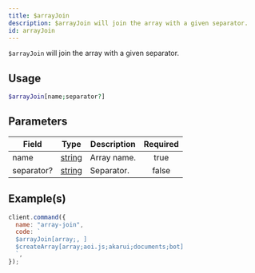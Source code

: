 ```yaml
---
title: $arrayJoin
description: $arrayJoin will join the array with a given separator.
id: arrayJoin
---
```


`$arrayJoin` will join the array with a given separator.

## Usage

```php
$arrayJoin[name;separator?]
```

## Parameters

| Field      | Type                                                                                              | Description | Required |
| ---------- | ------------------------------------------------------------------------------------------------- | ----------- | :------: |
| name       | [string](https://developer.mozilla.org/en-US/docs/Web/JavaScript/Reference/Global_Objects/String) | Array name. |   true   |
| separator? | [string](https://developer.mozilla.org/en-US/docs/Web/JavaScript/Reference/Global_Objects/String) | Separator.  |  false   |

## Example(s)

```javascript
client.command({
  name: "array-join",
  code: `
  $arrayJoin[array;, ]
  $createArray[array;aoi.js;akarui;documents;bot]
  `,
});
```
